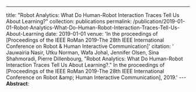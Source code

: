 ---
title: "Robot Analytics: What Do Human-Robot Interaction Traces Tell Us About Learning?"
collection: publications
permalink: /publication/2019-01-01-Robot-Analytics-What-Do-Human-Robot-Interaction-Traces-Tell-Us-About-Learning
date: 2019-01-01
venue: 'In the proceedings of [Proceedings of the IEEE RoMan 2019-The 28th IEEE International Conference on Robot &amp; Human Interactive Communication]'
citation: ' Jauwairia Nasir,  Utku Norman,  Wafa Johal,  Jennifer Olsen,  Sina Shahmoradi,  Pierre Dillenbourg, &quot;Robot Analytics: What Do Human-Robot Interaction Traces Tell Us About Learning?.&quot; In the proceedings of [Proceedings of the IEEE RoMan 2019-The 28th IEEE International Conference on Robot &amp;amp; Human Interactive Communication], 2019.'
---**Abstract**: